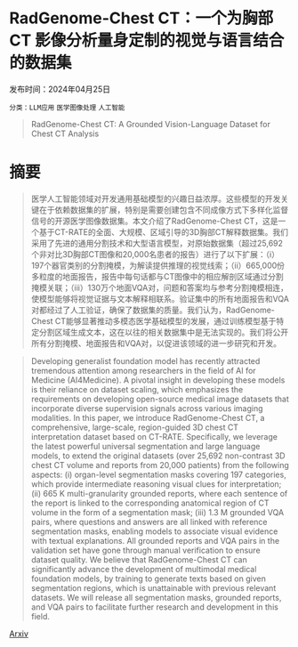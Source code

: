 # RadGenome-Chest CT：一个为胸部 CT 影像分析量身定制的视觉与语言结合的数据集

发布时间：2024年04月25日

`分类：LLM应用` `医学图像处理` `人工智能`

> RadGenome-Chest CT: A Grounded Vision-Language Dataset for Chest CT Analysis

# 摘要

> 医学人工智能领域对开发通用基础模型的兴趣日益浓厚。这些模型的开发关键在于依赖数据集的扩展，特别是需要创建包含不同成像方式下多样化监督信号的开源医学图像数据集。本文介绍了RadGenome-Chest CT，这是一个基于CT-RATE的全面、大规模、区域引导的3D胸部CT解释数据集。我们采用了先进的通用分割技术和大型语言模型，对原始数据集（超过25,692个非对比3D胸部CT图像和20,000名患者的报告）进行了以下扩展：（i）197个器官类别的分割掩模，为解读提供推理的视觉线索；（ii）665,000份多粒度的地面报告，报告中每句话都与CT图像中的相应解剖区域通过分割掩模关联；（iii）130万个地面VQA对，问题和答案均与参考分割掩模相连，使模型能够将视觉证据与文本解释相联系。验证集中的所有地面报告和VQA对都经过了人工验证，确保了数据集的质量。我们认为，RadGenome-Chest CT能够显著推动多模态医学基础模型的发展，通过训练模型基于特定分割区域生成文本，这在以往的相关数据集中是无法实现的。我们将公开所有分割掩模、地面报告和VQA对，以促进该领域的进一步研究和开发。

> Developing generalist foundation model has recently attracted tremendous attention among researchers in the field of AI for Medicine (AI4Medicine). A pivotal insight in developing these models is their reliance on dataset scaling, which emphasizes the requirements on developing open-source medical image datasets that incorporate diverse supervision signals across various imaging modalities. In this paper, we introduce RadGenome-Chest CT, a comprehensive, large-scale, region-guided 3D chest CT interpretation dataset based on CT-RATE. Specifically, we leverage the latest powerful universal segmentation and large language models, to extend the original datasets (over 25,692 non-contrast 3D chest CT volume and reports from 20,000 patients) from the following aspects: (i) organ-level segmentation masks covering 197 categories, which provide intermediate reasoning visual clues for interpretation; (ii) 665 K multi-granularity grounded reports, where each sentence of the report is linked to the corresponding anatomical region of CT volume in the form of a segmentation mask; (iii) 1.3 M grounded VQA pairs, where questions and answers are all linked with reference segmentation masks, enabling models to associate visual evidence with textual explanations. All grounded reports and VQA pairs in the validation set have gone through manual verification to ensure dataset quality. We believe that RadGenome-Chest CT can significantly advance the development of multimodal medical foundation models, by training to generate texts based on given segmentation regions, which is unattainable with previous relevant datasets. We will release all segmentation masks, grounded reports, and VQA pairs to facilitate further research and development in this field.

[Arxiv](https://arxiv.org/abs/2404.16754)